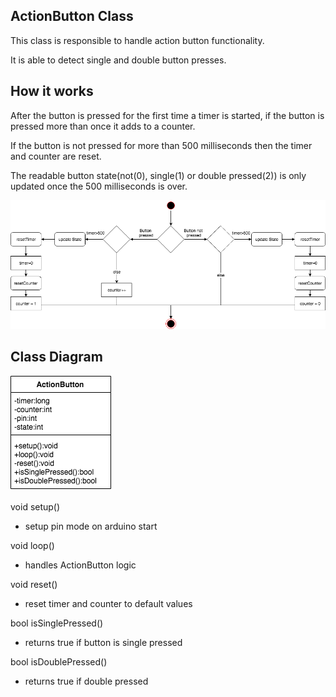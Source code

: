 ## ActionButton Class

This class is responsible to handle action button functionality.

It is able to detect single and double button presses.

## How it works

After the button is pressed for the first time a timer is started, if the button is
pressed more than once it adds to a counter.

If the button is not pressed for more than 500 milliseconds then the timer and
counter are reset.

The readable button state(not(0), single(1) or double pressed(2)) is only updated once the 500 milliseconds is over.

![alt text](https://github.com/LucasCoraca/M365-Unlocked/blob/master/doc/classes/ActionButton.png)

## Class Diagram

![alt text](https://github.com/LucasCoraca/M365-Unlocked/blob/master/doc/classes/ActionButtonClass.png)

void setup()

* setup pin mode on arduino start

void loop()

* handles ActionButton logic

void reset()

* reset timer and counter to default values

bool isSinglePressed()

* returns true if button is single pressed

bool isDoublePressed()

* returns true if double pressed
